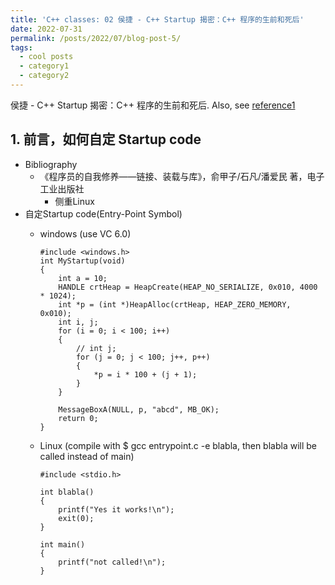 ```yaml
---
title: 'C++ classes: 02 侯捷 - C++ Startup 揭密：C++ 程序的生前和死后'
date: 2022-07-31
permalink: /posts/2022/07/blog-post-5/
tags:
  - cool posts
  - category1
  - category2
---
```

侯捷 - C++ Startup 揭密：C++ 程序的生前和死后. Also, see [reference1](https://blog.csdn.net/weixin_40539125/article/details/100631710)

<b>1. 前言，如何自定 Startup code</b>
------
* Bibliography
  * 《程序员的自我修养——链接、装载与库》，俞甲子/石凡/潘爱民 著，电子工业出版社
    * 侧重Linux
* 自定Startup code(Entry-Point Symbol)
  * windows (use VC 6.0)

        #include <windows.h>
        int MyStartup(void)
        {
            int a = 10;
            HANDLE crtHeap = HeapCreate(HEAP_NO_SERIALIZE, 0x010, 4000 * 1024);
            int *p = (int *)HeapAlloc(crtHeap, HEAP_ZERO_MEMORY, 0x010);
            int i, j;
            for (i = 0; i < 100; i++)
            {
                // int j;
                for (j = 0; j < 100; j++, p++)
                {
                    *p = i * 100 + (j + 1);
                }
            }

            MessageBoxA(NULL, p, "abcd", MB_OK);
            return 0;
        }

  * Linux (compile with $ gcc entrypoint.c -e blabla, then blabla will be called instead of main)

        #include <stdio.h>

        int blabla()
        {
            printf("Yes it works!\n");
            exit(0);
        }

        int main()
        {
            printf("not called!\n");
        }  
